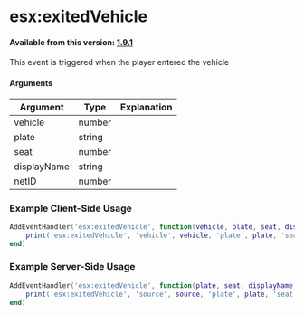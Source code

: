 # esx:exitedVehicle

#### Available from this version: [1.9.1](https://github.com/esx-framework/esx_core/releases/tag/1.9.1)

This event is triggered when the player entered the vehicle

#### Arguments

| Argument    | Type   | Explanation |
| ----------- | ------ | ----------- |
| vehicle     | number |             |
| plate       | string |             |
| seat        | number |             |
| displayName | string |             |
| netID       | number |             |

### Example Client-Side Usage

```lua
AddEventHandler('esx:exitedVehicle', function(vehicle, plate, seat, displayName, netId)
    print('esx:exitedVehicle', 'vehicle', vehicle, 'plate', plate, 'seat', seat, 'displayName', displayName, 'netId', netId)
end)
```

### Example Server-Side Usage

```lua
AddEventHandler('esx:exitedVehicle', function(plate, seat, displayName, netId)
    print('esx:exitedVehicle', 'source', source, 'plate', plate, 'seat', seat, 'displayName', displayName, 'netId', netId)
end)
```
